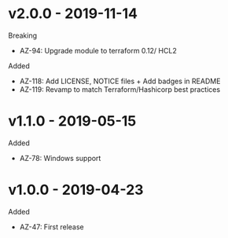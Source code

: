 # v2.0.0 - 2019-11-14

Breaking
  * AZ-94: Upgrade module to terraform 0.12/ HCL2
  
Added
  * AZ-118: Add LICENSE, NOTICE files + Add badges in README
  * AZ-119: Revamp to match Terraform/Hashicorp best practices
  
# v1.1.0 - 2019-05-15

Added
  * AZ-78: Windows support

# v1.0.0 - 2019-04-23

Added
  * AZ-47: First release

